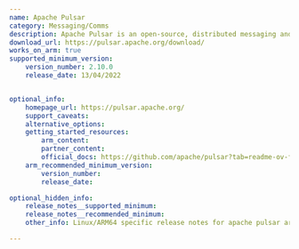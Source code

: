 ```yaml
---
name: Apache Pulsar
category: Messaging/Comms
description: Apache Pulsar is an open-source, distributed messaging and streaming platform built for the cloud.
download_url: https://pulsar.apache.org/download/
works_on_arm: true
supported_minimum_version:
    version_number: 2.10.0
    release_date: 13/04/2022


optional_info:
    homepage_url: https://pulsar.apache.org/
    support_caveats:
    alternative_options:
    getting_started_resources:
        arm_content:
        partner_content:
        official_docs: https://github.com/apache/pulsar?tab=readme-ov-file#build-pulsar
    arm_recommended_minimum_version:
        version_number:
        release_date:

optional_hidden_info:
    release_notes__supported_minimum:
    release_notes__recommended_minimum:
    other_info: Linux/ARM64 specific release notes for apache pulsar are not found. The least version that built successfully on the Neoverse N1 is 2.10.0. However, pulsar's client (client cpp) has ARM64 support mentioned in it's [release notes](https://pulsar.apache.org/release-notes/versioned/client-cpp-2.10.0/) in version 2.10.0.

---
```

